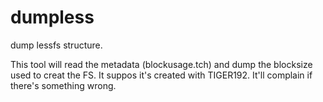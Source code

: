 dumpless
========

dump lessfs structure.

This tool will read the metadata (blockusage.tch) and dump the blocksize used to creat the FS.
It suppos it's created with TIGER192.
It'll complain if there's something wrong.
